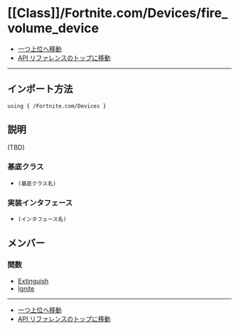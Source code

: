 # [[Class]]/Fortnite.com/Devices/fire_volume_device

- [一つ上位へ移動](../main.md)
- [API リファレンスのトップに移動](../../../main.md)

---

## インポート方法

```verse
using { /Fortnite.com/Devices }
```

## 説明

(TBD)

### 基底クラス

- `(基底クラス名)`

### 実装インタフェース

- `(インタフェース名)`

## メンバー

### 関数

- [Extinguish](./F_Extinguish/main.md)
- [Ignite](./F_Ignite/main.md)

---

- [一つ上位へ移動](../main.md)
- [API リファレンスのトップに移動](../../../main.md)
